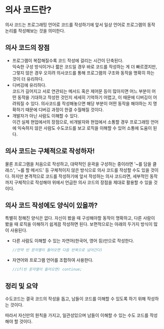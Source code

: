 # **의사 코드란?**

의사 코드는 프로그래밍 언어로 코드를 작성하기에 앞서 일상 언어로 프로그램의 동작 논리를 작성해보는 것을 의미한다.

## **의사 코드의 장점**

-   프로그램이 복잡해질수록 코드 작성에 걸리는 시간이 단축된다.  
    익숙한 구성 방식이거나 짧은 코드일 경우 바로 코드를 작성하는 게 더 빠르겠지만, 그렇지 않은 경우 오히려 의사코드를 통해 프로그램의 구조와 동작을 명확히 하는 것이 더 유리하다.
-   디버깅에 유리하다.  
    코드가 길어지고 서로 연관되는 메서드 혹은 제어문 등이 많아지면 어느 부분이 어떤 동작을 기대하고 작성한 것인지 세세히 기억하기 어렵고, 이 때문에 디버깅이 어려워질 수 있다. 의사코드를 작성해놓으면 해당 부분이 어떤 동작을 해야하는 지 명확하기 때문에 디버깅 과정이 한결 수월해질 것이다.
-   개발자가 아닌 사람도 이해할 수 있다.  
    이건 실제 현업에서의 장점으로, 비개발자와 현업에서 소통할 경우 프로그래밍 언어에 익숙하지 않은 사람도 수도코드를 보고 로직을 이해할 수 있어 소통에 도움이 된다.

## **의사 코드는 구체적으로 작성하자!**

물론 프로그램을 처음으로 작성하고, 대략적인 윤곽을 구성하는 중이라면 '~를 담을 클래스', '~를 할 메서드' 등 구체적이지 않은 방식으로 의사 코드를 작성할 수도 있을 것이다. 하지만 본격적으로 코드를 작성하기에 앞서 작성하는 의사 코드라면, 세부적인 동작까지 구체적으로 작성해야 위에서 언급한 의사 코드의 장점을 제대로 활용할 수 있을 것이다.

## **의사 코드 작성에도 양식이 있을까?**

특별히 정해진 양식은 없다. 자신이 봤을 때 구성해야할 동작이 명확하고, 다른 사람이 봤을 때 로직을 이해하기 쉽게끔 작성하면 된다. 보편적으로는 아래의 두가지 방식이 많이 사용된다.

-   다른 사람도 이해할 수 있는 자연어(한국어, 영어 등)만으로 작성한다.  
    ```java 
    //만약 빈 문자열이 들어오면 다음 반복으로 넘어간다)
    ```
-   자연어와 프로그램 언어를 조합하여 사용한다.  
    ```java
    //if(빈 문자열이 들어오면) continue;
    ```

## **정리 및 요약**

수도코드는 결국 코드의 작성을 돕고, 남들이 코드를 이해할 수 있도록 하기 위해 작성하는 것이다.

따라서 자신만의 원칙을 가지고, 일관성있으며 남들이 이해할 수 있는 수도 코드를 작성해야 할 것이다.
